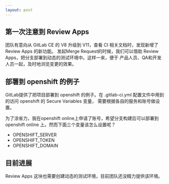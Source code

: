 ```yaml
---
layout: post
---
```


## 第一次注意到 Review Apps

团队有意向从 GitLab CE 的 V8 升级到 V11，查看 CI 相关文档时，发现新增了 Review Apps 的新功能。
发起Merge Request的时候，我们可以借助 Review Apps，把分支部署到动态的测试环境中。这样一来，便于
产品人员、QA和开发人员一起，及时地浏览变更的效果。

## 部署到 openshift 的例子

GitLab提供了把项目部署到 openshift 的例子。在 .gitlab-ci.yml 配置文件中用到的访问 openshift 的 Secure Variables 变量，
需要根据各自的服务和账号做设置。

为了涂省力，我在openshift online上申请了账号，希望分支构建后可以部署到 openshift online 上。然而下面三个变量该怎么设置呢？
* OPENSHIFT_SERVER
* OPENSHIFT_TOKEN
* OPENSHIFT_DOMAIN

## 目前进展

Review Apps 这块也需要创建动态的测试环境，目前团队还没精力提供该环境。


